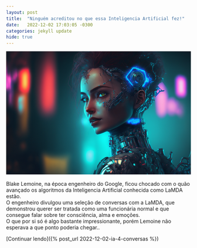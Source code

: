 ```yaml
---
layout: post
title:  "Ninguém acreditou no que essa Inteligencia Artificial fez!"
date:   2022-12-02 17:03:05 -0300
categories: jekyll update
hide: true
---
```

![Inteligencia Artificial](/assets/thumbs/post-0001-ai.png)

Blake Lemoine, na época engenheiro do Google, ficou chocado com o quão avançado os algoritmos da Inteligencia Artificial conhecida como LaMDA estão.  
O engenheiro divulgou uma seleção de conversas com a LaMDA, que demonstrou querer ser tratada como uma funcionária normal e que consegue falar sobre ter consciência, alma e emoções.  
O que por si só é algo bastante impressionante, porém Lemoine não esperava a que ponto poderia chegar..

[Continuar lendo]({% post_url 2022-12-02-ia-4-conversas %})

